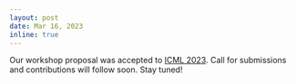 ```yaml
---
layout: post
date: Mar 16, 2023
inline: true
---
```


Our workshop proposal was accepted to [ICML 2023](https://icml.cc/Conferences/2023). Call for submissions and contributions will follow soon. Stay tuned!
